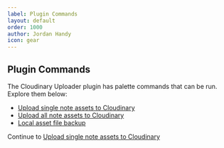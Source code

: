 ```yaml
---
label: Plugin Commands
layout: default
order: 1000
author: Jordan Handy
icon: gear
---
```

## Plugin Commands

The Cloudinary Uploader plugin has palette commands that can be run.  Explore them below:
- [Upload single note assets to Cloudinary](upload-single-note-cloudinary.md)
- [Upload all note assets to Cloudinary](upload-all-notes-cloudinary.md)
- [Local asset file backup](backup-vault-assets.md)

Continue to [Upload single note assets to Cloudinary](upload-single-note-cloudinary.md)